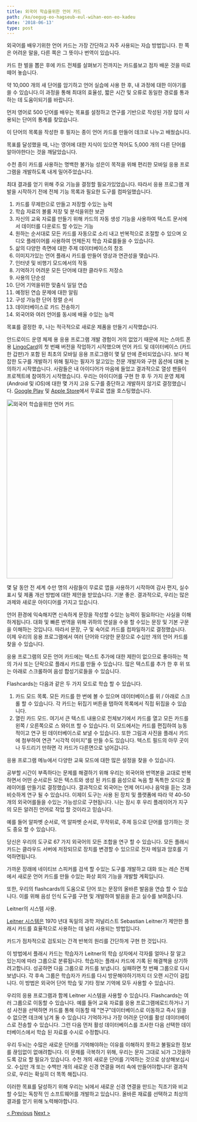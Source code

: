 ```yaml
---
title: 외국어 학습을위한 언어 카드
path: /ko/oegug-eo-hagseub-eul-wihan-eon-eo-kadeu
date: '2018-06-13'
type: post
---
```


외국어를 배우기위한 언어 카드는 가장 간단하고 자주 사용되는 자습 방법입니다. 한 쪽은 어려운 말을, 다른 쪽은 그 뜻이나 번역이 있습니다.

카드 한 벌을 뽑은 후에 카드 전체를 살펴보기 전까지는 카드를보고 점차 배운 것을 따로 떼어 놓습니다.

약 10,000 개의 새 단어를 암기하고 언어 실습에 사용 한 후, 내 과정에 대한 이야기를 쓸 수 있습니다.이 과정을 통해 최대의 효율성, 짧은 시간 및 오류로 동일한 경로를 통과하는 데 도움이되기를 바랍니다.

먼저 영어로 500 단어를 배우는 목표를 설정하고 연구를 기반으로 작성된 가장 많이 사용되는 단어의 통계를 찾았습니다.

이 단어의 목록을 작성한 후 필자는 종이 언어 카드를 만들어 데크로 나누고 배웠습니다.

목표를 달성했을 때, 나는 영어에 대한 지식이 있으면 적어도 5,000 개의 다른 단어를 알아야한다는 것을 깨달았습니다.

수천 종이 카드를 사용하는 명백한 불가능 성은이 목적을 위해 편리한 모바일 응용 프로그램을 개발하도록 내게 밀어주었습니다.

최대 결과를 얻기 위해 주요 기능을 결정할 필요가있었습니다. 따라서 응용 프로그램 개발을 시작하기 전에 전체 기능 목록과 필요한 도구를 컴파일했습니다.

1. 카드를 무제한으로 만들고 저장할 수있는 능력
2. 학습 자료의 볼륨 저장 및 분석을위한 보관
3. 자신의 교육 자료를 만들기 위해 카드의 자동 생성 기능을 사용하여 텍스트 문서에서 데이터를 다운로드 할 수있는 기능
4. 원하는 순서대로 모든 카드를 자동으로 소리 내고 반복적으로 조절할 수 있으며 오디오 플레이어를 사용하여 언제든지 학습 자료를들을 수 있습니다.
5. 삶의 다양한 측면에 대한 주제 데이터베이스의 창조
6. 이미지가있는 언어 플래시 카드를 만들어 영상과 연관성을 맺습니다.
7. 인터넷 및 비행기 모드에서의 작동
8. 기억하기 어려운 모든 단어에 대한 클라우드 저장소
9. 사용의 단순성
10. 단어 기억을위한 맞춤식 일일 연습
11. 예정된 연습 문제에 대한 알림
12. 구성 가능한 단어 정렬 순서
13. 데이터베이스로 카드 전송하기
14. 외국어와 여러 언어를 동시에 배울 수있는 능력

목표를 결정한 후, 나는 적극적으로 새로운 제품을 만들기 시작했습니다.

안드로이드 운영 체제 용 응용 프로그램 개발 경험이 거의 없었기 때문에 저는 스마트 폰용 <a href="https://lingocard.com" target="_blank" rel="noopener">LingoCard</a>의 첫 번째 버전을 작업하기 시작했으며 언어 카드 및 데이터베이스 (카드 한 갑판)가 포함 된 최초의 모바일 응용 프로그램이 몇 달 만에 준비되었습니다. 보다 복잡한 도구를 개발하기 위해 필자는 필자가 알고있는 전문 개발자와 구현 옵션에 대해 논의하기 시작했습니다. 사람들은 내 아이디어가 마음에 들었고 결과적으로 열성 팬들이 프로젝트에 참여하기 시작했습니다. 우리는 아이디어를 구현 한 후 두 가지 운영 체제 (Android 및 iOS)에 대한 몇 가지 고유 도구를 중단하고 개발하지 않기로 결정했습니다. <a href="https://play.google.com/store/apps/details?id=com.lingocard.lingocard" target="_blank" rel="noopener">Google Play</a> 및 <a href="https://itunes.apple.com/us/app/lingocard/id1217076835?mt=8" target="_blank" rel="noopener">Apple Store</a>에서 무료로 앱을 호스팅했습니다.

<img class="aligncenter wp-image-7109" src="../images/2018/05/LingoCard-play.png" alt="외국어 학습을위한 언어 카드" width="453" height="487" />

몇 달 동안 전 세계 수만 명의 사람들이 무료로 앱을 사용하기 시작하여 감사 편지, 실수 표시 및 제품 개선 방법에 대한 제안을 받았습니다. 기분 좋은. 결과적으로, 우리는 많은 과제와 새로운 아이디어를 가지고 있습니다.

언어 환경에 익숙해지면 신속하게 문장을 작성할 수있는 능력이 필요하다는 사실을 이해하게됩니다. 대화 및 빠른 번역을 위해 귀하의 연설을 수용 할 수있는 문장 및 기본 구문을 이해하는 것입니다. 따라서 문장, 구 및 숙어로 카드를 컴파일하기로 결정했습니다. 이제 우리의 응용 프로그램에서 여러 단어와 다양한 문장으로 수십만 개의 언어 카드를 찾을 수 있습니다.

응용 프로그램의 모든 언어 카드에는 텍스트 추가에 대한 제한이 없으므로 좋아하는 책의 가사 또는 단락으로 플래시 카드를 만들 수 있습니다. 많은 텍스트를 추가 한 후 위 또는 아래로 스크롤하여 음성 합성기로들을 수 있습니다.

Flashcards는 다음과 같은 두 가지 모드로 학습 할 수 있습니다.

1. 카드 모드 목록. 모든 카드를 한 번에 볼 수 있으며 데이터베이스를 위 / 아래로 스크롤 할 수 있습니다. 각 카드는 뒤집기 버튼을 탭하여 목록에서 직접 뒤집을 수 있습니다.
2. 열린 카드 모드. 여기서 큰 텍스트 내용으로 전체보기에서 카드를 열고 모든 카드를 왼쪽 / 오른쪽으로 스 와이프 할 수 있습니다. 이 모드에서는 카드를 편집하여 능동적이고 연구 된 데이터베이스로 보낼 수 있습니다. 또한 그림과 사진을 플래시 카드에 첨부하여 연관 "시각적 이미지"를 만들 수도 있습니다. 텍스트 필드의 아무 곳이나 두드리기 만하면 각 카드가 다른면으로 넘어갑니다.

응용 프로그램 메뉴에서 다양한 교육 모드에 대한 많은 설정을 찾을 수 있습니다.

공부할 시간이 부족하다는 문제를 해결하기 위해 우리는 외국어와 번역본을 교대로 반복하면서 어떤 순서로든 모든 텍스트와 생성 된 카드를 음성으로 녹음 할 독특한 오디오 플레이어를 만들기로 결정했습니다. 결과적으로 외국어는 언제 어디서나 음악을 듣는 것과 비슷하게 연구 될 수 있습니다. 이제이 도구는 사용 된 장치 및 플랫폼에 따라 약 40-50 개의 외국어를들을 수있는 가능성으로 구현됩니다. 나는 잠시 후 우리 플레이어가 지구의 모든 알려진 언어로 작업 할 것이라고 믿습니다.

예를 들어 알파벳 순서로, 역 알파벳 순서로, 무작위로, 주제 등으로 단어를 암기하는 것도 중요 할 수 있습니다.

당신은 우리의 도구로 67 가지 외국어의 모든 조합을 연구 할 수 있습니다. 모든 플래시 카드는 클라우드 서버에 저장되므로 장치를 변경할 수 있으므로 전자 메일과 암호를 기억하면됩니다.

가까운 장래에 네이티브 스피커를 검색 할 수있는 도구를 개발하고 대화 또는 레슨 전체에서 새로운 언어 카드를 만들 수있는 화상 회의 기능을 개발할 계획입니다.

또한, 우리의 flashcards의 도움으로 단어 또는 문장의 올바른 발음을 연습 할 수 있습니다. 이를 위해 음성 인식 도구를 구현 및 개발하여 발음을 듣고 실수를 보여줍니다.

Leitner의 시스템 사용.

<a href="https://en.wikipedia.org/wiki/Leitner_system" target="_blank" rel="noopener">Leitner 시스템은</a> 1970 년대 독일의 과학 저널리스트 Sebastian Leitner가 제안한 플래시 카드를 효율적으로 사용하는 데 널리 사용되는 방법입니다.

카드가 점차적으로 검토되는 간격 반복의 원리를 간단하게 구현 한 것입니다.

이 방법에서 플래시 카드는 학습자가 Leitner의 학습 상자에서 각자를 얼마나 잘 알고 있는지에 따라 그룹으로 분류됩니다. 학습자는 플래시 카드에 기록 된 해결책을 상기하려고합니다. 성공하면 다음 그룹으로 카드를 보냅니다. 실패하면 첫 번째 그룹으로 다시 보냅니다. 각 후속 그룹은 학습자가 카드를 다시 방문해야하기까지 더 오랜 시간이 걸립니다. 이 방법은 외국어 단어 학습 및 기타 정보 기억에 모두 사용할 수 있습니다.

우리의 응용 프로그램과 함께 Leitner 시스템을 사용할 수 있습니다. Flashcards는 여러 그룹으로 이동할 수 있습니다. 예를 들어 교육 자료를 응용 프로그램에로드하거나 기성 사전을 선택하면 카드를 통해 이동할 때 "연구"데이터베이스로 이동하고 즉시 읽을 수 없으면 데크에 남겨 둘 수 있습니다 기억하거나 가장 어려운 단어를 활성 데이터베이스로 전송할 수 있습니다. 그런 다음 먼저 활성 데이터베이스를 조사한 다음 선택한 데이터베이스에서 학습 된 자료를 수시로 수정합니다.

우리 두뇌는 수많은 새로운 단어를 기억해야하는 이유를 이해하지 못하고 불필요한 정보를 끊임없이 없애려합니다. 이 문제를 극복하기 위해, 우리는 문자 그대로 뇌가 그것을하도록 강요 할 필요가 있습니다. 수천 개의 새로운 단어를 기억하는 것으로 상상해보십시오. 수십만 개 또는 수백만 개의 새로운 신경 연결을 머리 속에 만들어야합니다! 결과적으로, 우리는 확실히 더 똑똑 해집니다.

이러한 목표를 달성하기 위해 우리는 뇌에서 새로운 신경 연결을 만드는 직조기와 비교할 수있는 독창적 인 소프트웨어를 개발하고 있습니다. 올바른 재료를 선택하고 최상의 결과를 얻기 위해 노력해야합니다.

<a href="/ko/yeong-eoleul-ppalli-baeuneun-bangbeob">< Previous</a> <a href="/ko/eohwi-gaeseon-bangbeob">Next ></a>